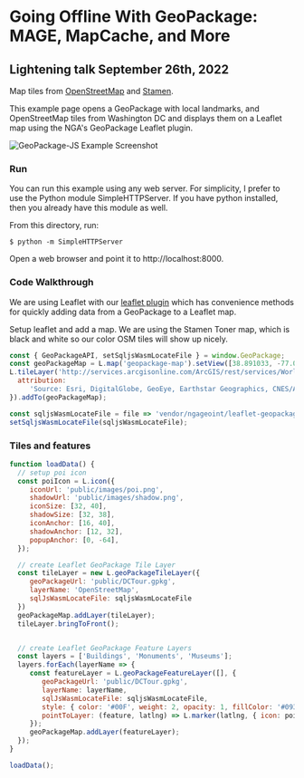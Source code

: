 # Going Offline With GeoPackage: MAGE, MapCache, and More
## Lightening talk September 26th, 2022

Map tiles from [OpenStreetMap](https://www.openstreetmap.org/) and [Stamen](http://maps.stamen.com/#toner/12/37.7706/-122.3782).

This example page opens a GeoPackage with local landmarks, and OpenStreetMap tiles from Washington DC and displays them on a Leaflet map using the NGA's GeoPackage Leaflet plugin.

![GeoPackage-JS Example Screenshot](geopackage.png)

### Run

You can run this example using any web server. For simplicity, I prefer to use the Python module SimpleHTTPServer. If you have python installed, then you already have this module as well.

From this directory, run:

```
$ python -m SimpleHTTPServer
```

Open a web browser and point it to http://localhost:8000.

### Code Walkthrough

We are using Leaflet with our [leaflet plugin](https://github.com/ngageoint/geopackage-js/tree/master/leaflet) which has convenience methods for quickly adding data from a GeoPackage to a Leaflet map. 

Setup leaflet and add a map. We are using the Stamen Toner map, which is black and white so our color OSM tiles will show up nicely.
```javascript
const { GeoPackageAPI, setSqljsWasmLocateFile } = window.GeoPackage;
const geoPackageMap = L.map('geopackage-map').setView([38.891033, -77.039604], 14);
L.tileLayer('http://services.arcgisonline.com/ArcGIS/rest/services/World_Imagery/MapServer/tile/{z}/{y}/{x}.png', {
  attribution:
	 'Source: Esri, DigitalGlobe, GeoEye, Earthstar Geographics, CNES/Airbus DS, USDA, USGS, AeroGRID, IGN, and the GIS User Community. OpenStreetMap.',
}).addTo(geoPackageMap);

const sqljsWasmLocateFile = file => 'vendor/ngageoint/leaflet-geopackage/dist/' + file;
setSqljsWasmLocateFile(sqljsWasmLocateFile);
```

### Tiles and features

```javascript
function loadData() {
  // setup poi icon
  const poiIcon = L.icon({
	 iconUrl: 'public/images/poi.png',
	 shadowUrl: 'public/images/shadow.png',
	 iconSize: [32, 40],
	 shadowSize: [32, 38],
	 iconAnchor: [16, 40],
	 shadowAnchor: [12, 32],
	 popupAnchor: [0, -64],
  });

  // create Leaflet GeoPackage Tile Layer
  const tileLayer = new L.geoPackageTileLayer({
	 geoPackageUrl: 'public/DCTour.gpkg',
	 layerName: 'OpenStreetMap',
	 sqlJsWasmLocateFile: sqljsWasmLocateFile
  })
  geoPackageMap.addLayer(tileLayer);
  tileLayer.bringToFront();


  // create Leaflet GeoPackage Feature Layers
  const layers = ['Buildings', 'Monuments', 'Museums'];
  layers.forEach(layerName => {
	 const featureLayer = L.geoPackageFeatureLayer([], {
		geoPackageUrl: 'public/DCTour.gpkg',
		layerName: layerName,
		sqlJsWasmLocateFile: sqljsWasmLocateFile,
		style: { color: '#00F', weight: 2, opacity: 1, fillColor: '#093', fillOpacity: 0.25 },
		pointToLayer: (feature, latlng) => L.marker(latlng, { icon: poiIcon }),
	 });
	 geoPackageMap.addLayer(featureLayer);
  });
}

loadData();
```
